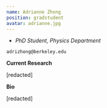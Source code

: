 ```yaml
---
name: Adrianne Zhong
position: gradstudent
avatar: adrianne.jpg
---
```


- _PhD Student, Physics Department_<br>

<i class="fa fa-envelope-o"></i> `adrizhong@berkeley.edu`

**Current Research**

[redacted]

**Bio**

[redacted]
